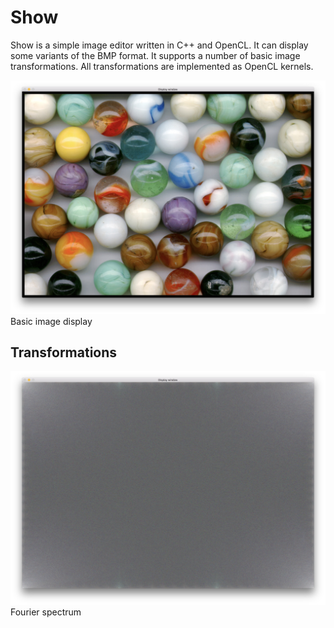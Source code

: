 # Show
Show is a simple image editor written in C++ and OpenCL. It can display some variants of the BMP format. It supports a number of basic image transformations. All transformations are implemented as OpenCL kernels.

![Marbles](imgs-readme/marbles.jpg)
Basic image display

## Transformations
![Marbles fourier spectrum](imgs-readme/marbles-s.jpg)
Fourier spectrum